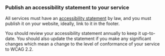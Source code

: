 ### Publish an accessibility statement to your service

All services must have an [accessibility statement](https://design.education.gov.uk/accessibility/accessibility-statements) by law, and you must publish it on your website, ideally, link to it in the footer.

You should review your accessibility statement annually to keep it up-to-date. You should also update the statement if you make any significant changes which mean a change to the level of conformance of your service to WCAG 2.2.